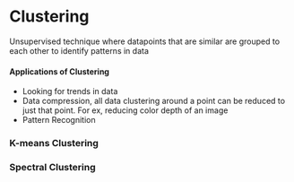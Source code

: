 # Clustering
Unsupervised technique where datapoints that are similar are grouped to each other to identify patterns in data

#### Applications of Clustering
- Looking for trends in data
- Data compression, all data clustering around a point can be reduced to just that point. For ex, reducing color depth of an image
- Pattern Recognition

### K-means Clustering
### Spectral Clustering
